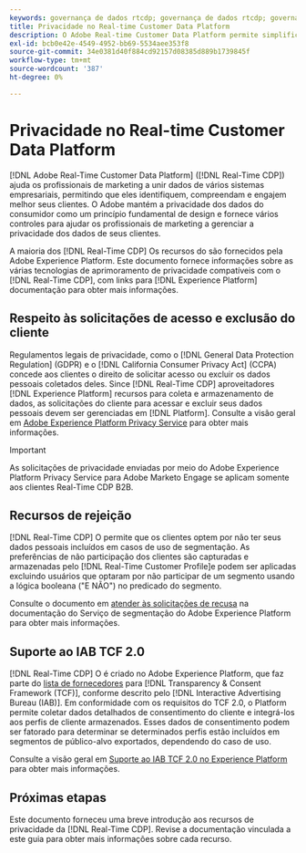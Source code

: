 ```yaml
---
keywords: governança de dados rtcdp; governança de dados rtcdp; governança de dados de perfil de cliente em tempo real; privacidade rtcdp; privacidade rtcdp
title: Privacidade no Real-time Customer Data Platform
description: O Adobe Real-time Customer Data Platform permite simplificar o processo de manter suas operações de dados em conformidade com as regras de privacidade.
exl-id: bcb0e42e-4549-4952-bb69-5534aee353f8
source-git-commit: 34e0381d40f884cd92157d08385d889b1739845f
workflow-type: tm+mt
source-wordcount: '387'
ht-degree: 0%

---
```


# Privacidade no Real-time Customer Data Platform

[!DNL Adobe Real-Time Customer Data Platform] ([!DNL Real-Time CDP]) ajuda os profissionais de marketing a unir dados de vários sistemas empresariais, permitindo que eles identifiquem, compreendam e engajem melhor seus clientes. O Adobe mantém a privacidade dos dados do consumidor como um princípio fundamental de design e fornece vários controles para ajudar os profissionais de marketing a gerenciar a privacidade dos dados de seus clientes.

A maioria dos [!DNL Real-Time CDP] Os recursos do são fornecidos pela Adobe Experience Platform. Este documento fornece informações sobre as várias tecnologias de aprimoramento de privacidade compatíveis com o [!DNL Real-Time CDP], com links para [!DNL Experience Platform] documentação para obter mais informações.

## Respeito às solicitações de acesso e exclusão do cliente

Regulamentos legais de privacidade, como o [!DNL General Data Protection Regulation] (GDPR) e o [!DNL California Consumer Privacy Act] (CCPA) concede aos clientes o direito de solicitar acesso ou excluir os dados pessoais coletados deles. Since [!DNL Real-Time CDP] aproveitadores [!DNL Experience Platform] recursos para coleta e armazenamento de dados, as solicitações do cliente para acessar e excluir seus dados pessoais devem ser gerenciadas em [!DNL Platform]. Consulte a visão geral em [Adobe Experience Platform Privacy Service](../../privacy-service/home.md) para obter mais informações.

>[!IMPORTANT]
>
> As solicitações de privacidade enviadas por meio do Adobe Experience Platform Privacy Service para Adobe Marketo Engage se aplicam somente aos clientes Real-Time CDP B2B.

## Recursos de rejeição

[!DNL Real-Time CDP] O permite que os clientes optem por não ter seus dados pessoais incluídos em casos de uso de segmentação. As preferências de não participação dos clientes são capturadas e armazenadas pelo [!DNL Real-Time Customer Profile]e podem ser aplicadas excluindo usuários que optaram por não participar de um segmento usando a lógica booleana (&quot;E NÃO&quot;) no predicado do segmento.

Consulte o documento em [atender às solicitações de recusa](../../segmentation/consents.md) na documentação do Serviço de segmentação do Adobe Experience Platform para obter mais informações.

## Suporte ao IAB TCF 2.0

[!DNL Real-Time CDP] O é criado no Adobe Experience Platform, que faz parte do [lista de fornecedores](https://iabeurope.eu/vendor-list-tcf-v2-0/) para [!DNL Transparency & Consent Framework (TCF)], conforme descrito pelo [!DNL Interactive Advertising Bureau (IAB)]. Em conformidade com os requisitos do TCF 2.0, o Platform permite coletar dados detalhados de consentimento do cliente e integrá-los aos perfis de cliente armazenados. Esses dados de consentimento podem ser fatorado para determinar se determinados perfis estão incluídos em segmentos de público-alvo exportados, dependendo do caso de uso.

Consulte a visão geral em [Suporte ao IAB TCF 2.0 no Experience Platform](../../landing/governance-privacy-security/consent/iab/overview.md) para obter mais informações.

## Próximas etapas

Este documento forneceu uma breve introdução aos recursos de privacidade da [!DNL Real-Time CDP]. Revise a documentação vinculada a este guia para obter mais informações sobre cada recurso.
